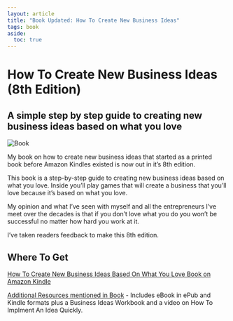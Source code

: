 ```yaml
---
layout: article
title: "Book Updated: How To Create New Business Ideas"
tags: book
aside:
  toc: true
---
```

# How To Create New Business Ideas (8th Edition)

## A simple step by step guide to creating new business ideas based on what you love
![Book](featured-image.webp)

My book on how to create new business ideas that started as a printed book before Amazon Kindles existed is now out in it’s 8th edition.

This book is a step-by-step guide to creating new business ideas based on what you love. Inside you’ll play games that will create a business that you’ll love because it’s based on what you love.

My opinion and what I’ve seen with myself and all the entrepreneurs I’ve meet over the decades is that if you don’t love what you do you won’t be successful no matter how hard you work at it.

I’ve taken readers feedback to make this 8th edition.

## Where To Get

[How To Create New Business Ideas Based On What You Love Book on Amazon Kindle](https://amzn.to/3oZlRrW)

[Additional Resources mentioned in Book](https://clsherrod.gumroad.com/l/newbusinessideas) - Includes eBook in ePub and Kindle formats plus a Business Ideas Workbook and a video on How To Implment An Idea Quickly.